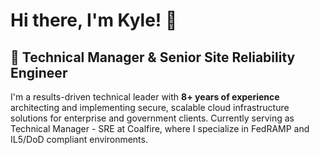 # Hi there, I'm Kyle! 👋

## 🚀 Technical Manager & Senior Site Reliability Engineer

I'm a results-driven technical leader with **8+ years of experience** architecting and implementing secure, scalable cloud infrastructure solutions for enterprise and government clients. Currently serving as Technical Manager - SRE at Coalfire, where I specialize in FedRAMP and IL5/DoD compliant environments.
